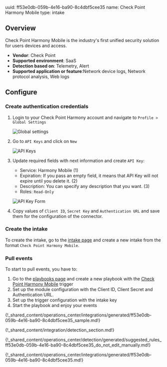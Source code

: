uuid: ff53e0db-059b-4e16-ba90-8c4dbf5cee35
name: Check Point Harmony Mobile
type: intake

## Overview

Check Point Harmony Mobile is the industry's first unified security solution for users devices and access.

- **Vendor**: Check Point
- **Supported environment**: SaaS
- **Detection based on**: Telemetry, Alert
- **Supported application or feature**:Network device logs, Network protocol analysis, Web logs

## Configure

### Create authentication credentials

1. Login to your Check Point Harmony account and navigate to `Profile > Global Settings`

    ![Global settings](/assets/instructions/checkpoint/checkpoint_global_settings.png)

2. Go to `API Keys` and click on `New`

    ![API Keys](/assets/instructions/checkpoint/checkpoint_new_key.png)

3. Update required fields with next information and create `API Key`:
    * Service: Harmony Mobile (1)
    * Expiration: If you pass an empty field, it means that API Key will not expire until you delete it. (2)
    * Description: You can specify any description that you want. (3)
    * Roles: `Read-Only`

    ![API Key Form](/assets/instructions/checkpoint/checkpoint_api_key_form.png)

4. Copy values of `Client ID`, `Secret Key` and `Authentication URL` and save them for the configuration of the connector.

### Create the intake

To create the intake, go to the [intake page](https://app.sekoia.io/operations/intakes) and create a new intake from the format `Check Point Harmony Mobile`.

### Pull events

To start to pull events, you have to:

1. Go to the [playbooks page](https://app.sekoia.io/operations/playbooks) and create a new playbook with the [Check Point Harmony Mobile](/integration/action_library/network/check-point) trigger
2. Set up the module configuration with the Client ID, Client Secret and Authentication URL.
3. Set up the trigger configuration with the intake key
4. Start the playbook and enjoy your events

{!_shared_content/operations_center/integrations/generated/ff53e0db-059b-4e16-ba90-8c4dbf5cee35_sample.md!}

{!_shared_content/integration/detection_section.md!}

{!_shared_content/operations_center/detection/generated/suggested_rules_ff53e0db-059b-4e16-ba90-8c4dbf5cee35_do_not_edit_manually.md!}

{!_shared_content/operations_center/integrations/generated/ff53e0db-059b-4e16-ba90-8c4dbf5cee35.md!}
